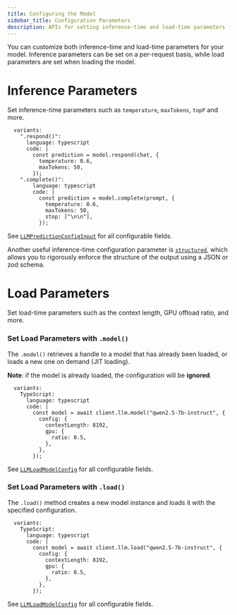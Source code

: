 ```yaml
---
title: Configuring the Model
sidebar_title: Configuration Parameters
description: APIs for setting inference-time and load-time parameters for your model
---
```


You can customize both inference-time and load-time parameters for your model. Inference parameters can be set on a per-request basis, while load parameters are set when loading the model.

# Inference Parameters

Set inference-time parameters such as `temperature`, `maxTokens`, `topP` and more.

```lms_code_snippet
  variants:
    ".respond()":
      language: typescript
      code: |
        const prediction = model.respond(chat, {
          temperature: 0.6,
          maxTokens: 50,
        });
    ".complete()":
        language: typescript
        code: |
          const prediction = model.complete(prompt, {
            temperature: 0.6,
            maxTokens: 50,
            stop: ["\n\n"],
          });
```

See [`LLMPredictionConfigInput`](./../api-reference/llm-prediction-config-input) for all configurable fields.

Another useful inference-time configuration parameter is [`structured`](<(./structured-responses)>), which allows you to rigorously enforce the structure of the output using a JSON or zod schema.

# Load Parameters

Set load-time parameters such as the context length, GPU offload ratio, and more.

### Set Load Parameters with `.model()`

The `.model()` retrieves a handle to a model that has already been loaded, or loads a new one on demand (JIT loading).

**Note**: if the model is already loaded, the configuration will be **ignored**.

```lms_code_snippet
  variants:
    TypeScript:
      language: typescript
      code: |
        const model = await client.llm.model("qwen2.5-7b-instruct", {
          config: {
            contextLength: 8192,
            gpu: {
              ratio: 0.5,
            },
          },
        });
```

See [`LLMLoadModelConfig`](./../api-reference/llm-load-model-config) for all configurable fields.

### Set Load Parameters with `.load()`

The `.load()` method creates a new model instance and loads it with the specified configuration.

```lms_code_snippet
  variants:
    TypeScript:
      language: typescript
      code: |
        const model = await client.llm.load("qwen2.5-7b-instruct", {
          config: {
            contextLength: 8192,
            gpu: {
              ratio: 0.5,
            },
          },
        });
```

See [`LLMLoadModelConfig`](./../api-reference/llm-load-model-config) for all configurable fields.
